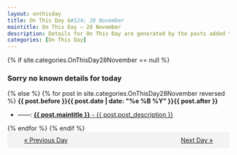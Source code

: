 ```yaml
---
layout: onthisday
title: On This Day &#124; 28 November
maintitle: On This Day — 28 November
description: Details for On This Day are generated by the posts added to the website so the content is subject to changes/updates over time.
categories: [On This Day]
---
```


{% if site.categories.OnThisDay28November == null %}
<h3>Sorry no known details for today</h3>
{% else %}
{% for post in site.categories.OnThisDay28November reversed %}
<strong>{{ post.before }}{{ post.date | date: "%e %B %Y" }}{{ post.after }}</strong>
<ul>
<li> ——: <a class="{{ post.class }}" href="{{ post.url }}"><strong>{{ post.maintitle }}</strong> - {{ post.post_description }}</a></li>
</ul>
{% endfor %}
{% endif %}

<div style="background-color: #f3f3f3; padding: 10px; border-radius: 5px; text-align: center; display: flex; justify-content: space-evenly;">
<a href="/onthisday/11/11-27">« Previous Day</a>
<span style="visibility:hidden;">[ Visit Leap Year February 29 ]</span>
<a href="/onthisday/11/11-29">Next Day »</a>
</div>
